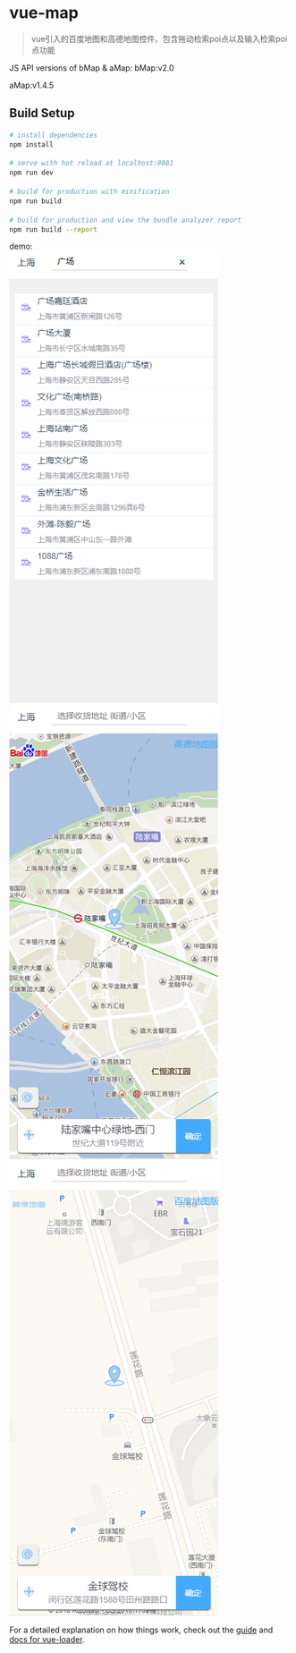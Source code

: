 # vue-map

> vue引入的百度地图和高德地图控件，包含拖动检索poi点以及输入检索poi点功能
  
  JS API versions of bMap & aMap:
  bMap:v2.0
  
  aMap:v1.4.5

## Build Setup

``` bash
# install dependencies
npm install

# serve with hot reload at localhost:8081
npm run dev

# build for production with minification
npm run build

# build for production and view the bundle analyzer report
npm run build --report
```
demo:<Br/>
![image](https://github.com/DarylLi/vue-map/blob/master/src/assets/demo1.png)<Br/>
![image](https://github.com/DarylLi/vue-map/blob/master/src/assets/demo2.png)<Br/>
![image](https://github.com/DarylLi/vue-map/blob/master/src/assets/demo3.png)<Br/>

For a detailed explanation on how things work, check out the [guide](http://vuejs-templates.github.io/webpack/) and [docs for vue-loader](http://vuejs.github.io/vue-loader).
